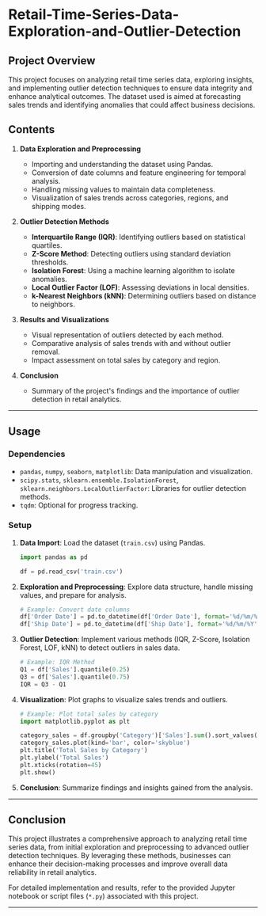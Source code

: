 # Retail-Time-Series-Data-Exploration-and-Outlier-Detection

## Project Overview

This project focuses on analyzing retail time series data, exploring insights, and implementing outlier detection techniques to ensure data integrity and enhance analytical outcomes. The dataset used is aimed at forecasting sales trends and identifying anomalies that could affect business decisions.

## Contents

1. **Data Exploration and Preprocessing**
   - Importing and understanding the dataset using Pandas.
   - Conversion of date columns and feature engineering for temporal analysis.
   - Handling missing values to maintain data completeness.
   - Visualization of sales trends across categories, regions, and shipping modes.

2. **Outlier Detection Methods**
   - **Interquartile Range (IQR)**: Identifying outliers based on statistical quartiles.
   - **Z-Score Method**: Detecting outliers using standard deviation thresholds.
   - **Isolation Forest**: Using a machine learning algorithm to isolate anomalies.
   - **Local Outlier Factor (LOF)**: Assessing deviations in local densities.
   - **k-Nearest Neighbors (kNN)**: Determining outliers based on distance to neighbors.

3. **Results and Visualizations**
   - Visual representation of outliers detected by each method.
   - Comparative analysis of sales trends with and without outlier removal.
   - Impact assessment on total sales by category and region.

4. **Conclusion**
   - Summary of the project's findings and the importance of outlier detection in retail analytics.

---

## Usage

### Dependencies
- `pandas`, `numpy`, `seaborn`, `matplotlib`: Data manipulation and visualization.
- `scipy.stats`, `sklearn.ensemble.IsolationForest`, `sklearn.neighbors.LocalOutlierFactor`: Libraries for outlier detection methods.
- `tqdm`: Optional for progress tracking.

### Setup
1. **Data Import**: Load the dataset (`train.csv`) using Pandas.

   ```python
   import pandas as pd

   df = pd.read_csv('train.csv')
   ```

2. **Exploration and Preprocessing**: Explore data structure, handle missing values, and prepare for analysis.

   ```python
   # Example: Convert date columns
   df['Order Date'] = pd.to_datetime(df['Order Date'], format='%d/%m/%Y')
   df['Ship Date'] = pd.to_datetime(df['Ship Date'], format='%d/%m/%Y')
   ```

3. **Outlier Detection**: Implement various methods (IQR, Z-Score, Isolation Forest, LOF, kNN) to detect outliers in sales data.

   ```python
   # Example: IQR Method
   Q1 = df['Sales'].quantile(0.25)
   Q3 = df['Sales'].quantile(0.75)
   IQR = Q3 - Q1
   ```

4. **Visualization**: Plot graphs to visualize sales trends and outliers.

   ```python
   # Example: Plot total sales by category
   import matplotlib.pyplot as plt

   category_sales = df.groupby('Category')['Sales'].sum().sort_values(ascending=False)
   category_sales.plot(kind='bar', color='skyblue')
   plt.title('Total Sales by Category')
   plt.ylabel('Total Sales')
   plt.xticks(rotation=45)
   plt.show()
   ```

5. **Conclusion**: Summarize findings and insights gained from the analysis.

---

## Conclusion

This project illustrates a comprehensive approach to analyzing retail time series data, from initial exploration and preprocessing to advanced outlier detection techniques. By leveraging these methods, businesses can enhance their decision-making processes and improve overall data reliability in retail analytics.

For detailed implementation and results, refer to the provided Jupyter notebook or script files (`*.py`) associated with this project.

---
